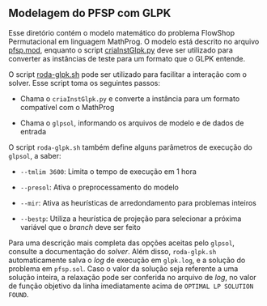 ## Modelagem do PFSP com GLPK

Esse diretório contém o modelo matemático do problema FlowShop Permutacional
em linguagem MathProg. O modelo está descrito no arquivo [pfsp.mod](pfsp.mod),
enquanto o script [criaInstGlpk.py](criaInstGlpk.py) deve ser utilizado para 
converter as instâncias de teste para um formato que o GLPK entende. 

O script [roda-glpk.sh](roda-glpk.sh) pode ser utilizado para facilitar a 
interação com o solver. Esse script toma os seguintes passos:

- Chama o `criaInstGlpk.py` e converte a instância para um formato compatível
com o MathProg

- Chama o `glpsol`, informando os arquivos de modelo e de dados de entrada

O script `roda-glpk.sh` também define alguns parâmetros de execução do 
`glpsol`, a saber:

- `--tmlim 3600`: Limita o tempo de execução em 1 hora

- `--presol`: Ativa o preprocessamento do modelo

- `--mir`: Ativa as heurísticas de arredondamento para problemas inteiros

- `--bestp`: Utiliza a heurística de projeção para selecionar a próxima
variável que o _branch_ deve ser feito

Para uma descrição mais completa das opções aceitas pelo `glpsol`, consulte
a documentação do _solver_. Além disso, `roda-glpk.sh` automaticamente salva
o _log_ de execução em `glpk.log`, e a solução do problema em `pfsp.sol`.
Caso o valor da solução seja referente a uma solução inteira, a relaxação
pode ser conferida no arquivo de _log_, no valor de função objetivo da linha
imediatamente acima de `OPTIMAL LP SOLUTION FOUND`.

